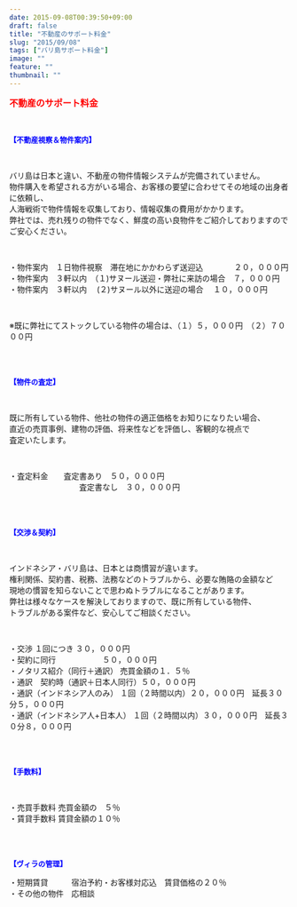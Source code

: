 ```yaml
---
date: 2015-09-08T00:39:50+09:00
draft: false
title: "不動産のサポート料金"
slug: "2015/09/08"
tags: ["バリ島サポート料金"]
image: ""
feature: ""
thumbnail: ""
---
```

<p><font color="#ff0000" size="3"><strong>不動産のサポート料金</strong></font></p><br/><p><font color="#0000ff" size="2"><strong>【不動産視察＆物件案内】</strong></font></p><br/><p>バリ島は日本と違い、不動産の物件情報システムが完備されていません。<br/>物件購入を希望される方がいる場合、お客様の要望に合わせてその地域の出身者に依頼し、<br/>人海戦術で物件情報を収集しており、情報収集の費用がかかります。<br/>弊社では、売れ残りの物件でなく、鮮度の高い良物件をご紹介しておりますので<br/>ご安心ください。</p><br/><p>・物件案内　１日物件視察　滞在地にかかわらず送迎込　　　　２０，０００円<br/>・物件案内　３軒以内　（１)サヌール送迎・弊社に来訪の場合　７，０００円<br/>・物件案内　３軒以内　 (２)サヌール以外に送迎の場合 　１０，０００円</p><br/><p>※既に弊社にてストックしている物件の場合は、（１）５，０００円　（２）７０００円</p><br/><br/><p><font color="#0000ff" size="2"><strong>【物件の査定】</strong></font></p><br/><p>既に所有している物件、他社の物件の適正価格をお知りになりたい場合、<br/>直近の売買事例、建物の評価、将来性などを評価し、客観的な視点で<br/>査定いたします。</p><br/><p>・査定料金　　査定書あり　５０，０００円<br/>　　　　　　　　　査定書なし　３０，０００円</p><br/><p><br/><font color="#0000ff" size="2"><strong>【交渉＆契約】</strong></font></p><br/><p>インドネシア・バリ島は、日本とは商慣習が違います。<br/>権利関係、契約書、税務、法務などのトラブルから、必要な賄賂の金額など<br/>現地の慣習を知らないことで思わぬトラブルになることがあります。<br/>弊社は様々なケースを解決しておりますので、既に所有している物件、<br/>トラブルがある案件など、安心してご相談ください。</p><br/><p>・交渉 １回につき ３０，０００円<br/>・契約に同行　　　　　　５０，０００円<br/>・ノタリス紹介（同行＋通訳） 売買金額の１．５％ <br/>・通訳　契約時（通訳＋日本人同行）５０，０００円<br/>・通訳（インドネシア人のみ） １回（２時間以内）２０，０００円　延長３０分５，０００円<br/>・通訳（インドネシア人+日本人） １回（２時間以内）３０，０００円　延長３０分８，０００円</p><br/><br/><p><font color="#0000ff" size="2"><strong>【手数料】</strong></font></p><br/><p>・売買手数料 売買金額の　５％ <br/>・賃貸手数料 賃貸金額の１０％</p><br/><p><br/><font color="#0000ff" size="2"><strong>【ヴィラの管理】</strong></font><br/></p><p>・短期賃貸　　　宿泊予約・お客様対応込　賃貸価格の２０％<br/>・その他の物件　応相談　　 </p>

